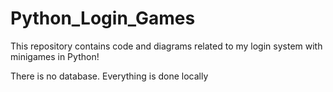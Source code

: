 # Python_Login_Games
<p>This repository contains code and diagrams related to my login system with minigames in Python!</p>
<p>There is no database. Everything is done locally</p>
